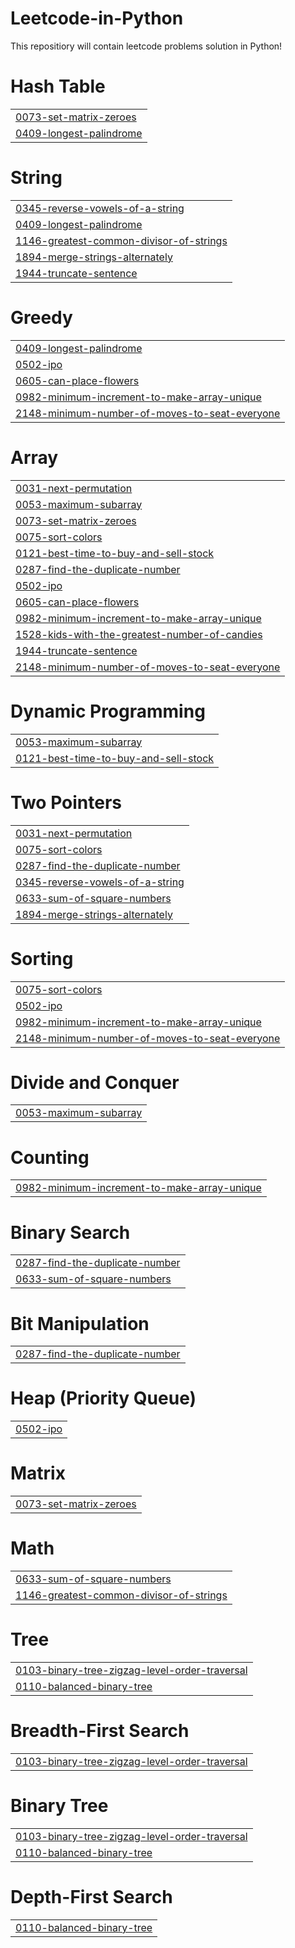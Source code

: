 # Leetcode-in-Python
This repositiory will contain leetcode problems solution in Python!


# Hash Table
|  |
| ------- |
| [0073-set-matrix-zeroes](https://github.com/anveshajain19/Leetcode/tree/master/0073-set-matrix-zeroes) |
| [0409-longest-palindrome](https://github.com/anveshajain19/Leetcode/tree/master/0409-longest-palindrome) |
# String
|  |
| ------- |
| [0345-reverse-vowels-of-a-string](https://github.com/anveshajain19/Leetcode/tree/master/0345-reverse-vowels-of-a-string) |
| [0409-longest-palindrome](https://github.com/anveshajain19/Leetcode/tree/master/0409-longest-palindrome) |
| [1146-greatest-common-divisor-of-strings](https://github.com/anveshajain19/Leetcode/tree/master/1146-greatest-common-divisor-of-strings) |
| [1894-merge-strings-alternately](https://github.com/anveshajain19/Leetcode/tree/master/1894-merge-strings-alternately) |
| [1944-truncate-sentence](https://github.com/anveshajain19/Leetcode/tree/master/1944-truncate-sentence) |
# Greedy
|  |
| ------- |
| [0409-longest-palindrome](https://github.com/anveshajain19/Leetcode/tree/master/0409-longest-palindrome) |
| [0502-ipo](https://github.com/anveshajain19/Leetcode/tree/master/0502-ipo) |
| [0605-can-place-flowers](https://github.com/anveshajain19/Leetcode/tree/master/0605-can-place-flowers) |
| [0982-minimum-increment-to-make-array-unique](https://github.com/anveshajain19/Leetcode/tree/master/0982-minimum-increment-to-make-array-unique) |
| [2148-minimum-number-of-moves-to-seat-everyone](https://github.com/anveshajain19/Leetcode/tree/master/2148-minimum-number-of-moves-to-seat-everyone) |
# Array
|  |
| ------- |
| [0031-next-permutation](https://github.com/anveshajain19/Leetcode/tree/master/0031-next-permutation) |
| [0053-maximum-subarray](https://github.com/anveshajain19/Leetcode/tree/master/0053-maximum-subarray) |
| [0073-set-matrix-zeroes](https://github.com/anveshajain19/Leetcode/tree/master/0073-set-matrix-zeroes) |
| [0075-sort-colors](https://github.com/anveshajain19/Leetcode/tree/master/0075-sort-colors) |
| [0121-best-time-to-buy-and-sell-stock](https://github.com/anveshajain19/Leetcode/tree/master/0121-best-time-to-buy-and-sell-stock) |
| [0287-find-the-duplicate-number](https://github.com/anveshajain19/Leetcode/tree/master/0287-find-the-duplicate-number) |
| [0502-ipo](https://github.com/anveshajain19/Leetcode/tree/master/0502-ipo) |
| [0605-can-place-flowers](https://github.com/anveshajain19/Leetcode/tree/master/0605-can-place-flowers) |
| [0982-minimum-increment-to-make-array-unique](https://github.com/anveshajain19/Leetcode/tree/master/0982-minimum-increment-to-make-array-unique) |
| [1528-kids-with-the-greatest-number-of-candies](https://github.com/anveshajain19/Leetcode/tree/master/1528-kids-with-the-greatest-number-of-candies) |
| [1944-truncate-sentence](https://github.com/anveshajain19/Leetcode/tree/master/1944-truncate-sentence) |
| [2148-minimum-number-of-moves-to-seat-everyone](https://github.com/anveshajain19/Leetcode/tree/master/2148-minimum-number-of-moves-to-seat-everyone) |
# Dynamic Programming
|  |
| ------- |
| [0053-maximum-subarray](https://github.com/anveshajain19/Leetcode/tree/master/0053-maximum-subarray) |
| [0121-best-time-to-buy-and-sell-stock](https://github.com/anveshajain19/Leetcode/tree/master/0121-best-time-to-buy-and-sell-stock) |
# Two Pointers
|  |
| ------- |
| [0031-next-permutation](https://github.com/anveshajain19/Leetcode/tree/master/0031-next-permutation) |
| [0075-sort-colors](https://github.com/anveshajain19/Leetcode/tree/master/0075-sort-colors) |
| [0287-find-the-duplicate-number](https://github.com/anveshajain19/Leetcode/tree/master/0287-find-the-duplicate-number) |
| [0345-reverse-vowels-of-a-string](https://github.com/anveshajain19/Leetcode/tree/master/0345-reverse-vowels-of-a-string) |
| [0633-sum-of-square-numbers](https://github.com/anveshajain19/Leetcode/tree/master/0633-sum-of-square-numbers) |
| [1894-merge-strings-alternately](https://github.com/anveshajain19/Leetcode/tree/master/1894-merge-strings-alternately) |
# Sorting
|  |
| ------- |
| [0075-sort-colors](https://github.com/anveshajain19/Leetcode/tree/master/0075-sort-colors) |
| [0502-ipo](https://github.com/anveshajain19/Leetcode/tree/master/0502-ipo) |
| [0982-minimum-increment-to-make-array-unique](https://github.com/anveshajain19/Leetcode/tree/master/0982-minimum-increment-to-make-array-unique) |
| [2148-minimum-number-of-moves-to-seat-everyone](https://github.com/anveshajain19/Leetcode/tree/master/2148-minimum-number-of-moves-to-seat-everyone) |
# Divide and Conquer
|  |
| ------- |
| [0053-maximum-subarray](https://github.com/anveshajain19/Leetcode/tree/master/0053-maximum-subarray) |
# Counting
|  |
| ------- |
| [0982-minimum-increment-to-make-array-unique](https://github.com/anveshajain19/Leetcode/tree/master/0982-minimum-increment-to-make-array-unique) |
# Binary Search
|  |
| ------- |
| [0287-find-the-duplicate-number](https://github.com/anveshajain19/Leetcode/tree/master/0287-find-the-duplicate-number) |
| [0633-sum-of-square-numbers](https://github.com/anveshajain19/Leetcode/tree/master/0633-sum-of-square-numbers) |
# Bit Manipulation
|  |
| ------- |
| [0287-find-the-duplicate-number](https://github.com/anveshajain19/Leetcode/tree/master/0287-find-the-duplicate-number) |
# Heap (Priority Queue)
|  |
| ------- |
| [0502-ipo](https://github.com/anveshajain19/Leetcode/tree/master/0502-ipo) |
# Matrix
|  |
| ------- |
| [0073-set-matrix-zeroes](https://github.com/anveshajain19/Leetcode/tree/master/0073-set-matrix-zeroes) |
# Math
|  |
| ------- |
| [0633-sum-of-square-numbers](https://github.com/anveshajain19/Leetcode/tree/master/0633-sum-of-square-numbers) |
| [1146-greatest-common-divisor-of-strings](https://github.com/anveshajain19/Leetcode/tree/master/1146-greatest-common-divisor-of-strings) |
# Tree
|  |
| ------- |
| [0103-binary-tree-zigzag-level-order-traversal](https://github.com/anveshajain19/Leetcode/tree/master/0103-binary-tree-zigzag-level-order-traversal) |
| [0110-balanced-binary-tree](https://github.com/anveshajain19/Leetcode/tree/master/0110-balanced-binary-tree) |
# Breadth-First Search
|  |
| ------- |
| [0103-binary-tree-zigzag-level-order-traversal](https://github.com/anveshajain19/Leetcode/tree/master/0103-binary-tree-zigzag-level-order-traversal) |
# Binary Tree
|  |
| ------- |
| [0103-binary-tree-zigzag-level-order-traversal](https://github.com/anveshajain19/Leetcode/tree/master/0103-binary-tree-zigzag-level-order-traversal) |
| [0110-balanced-binary-tree](https://github.com/anveshajain19/Leetcode/tree/master/0110-balanced-binary-tree) |
# Depth-First Search
|  |
| ------- |
| [0110-balanced-binary-tree](https://github.com/anveshajain19/Leetcode/tree/master/0110-balanced-binary-tree) |